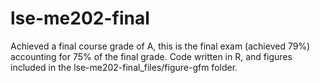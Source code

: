 # lse-me202-final
Achieved a final course grade of A, this is the final exam (achieved 79%) accounting for 75% of the final grade.  Code written in R, and figures included in the lse-me202-final_files/figure-gfm folder.
